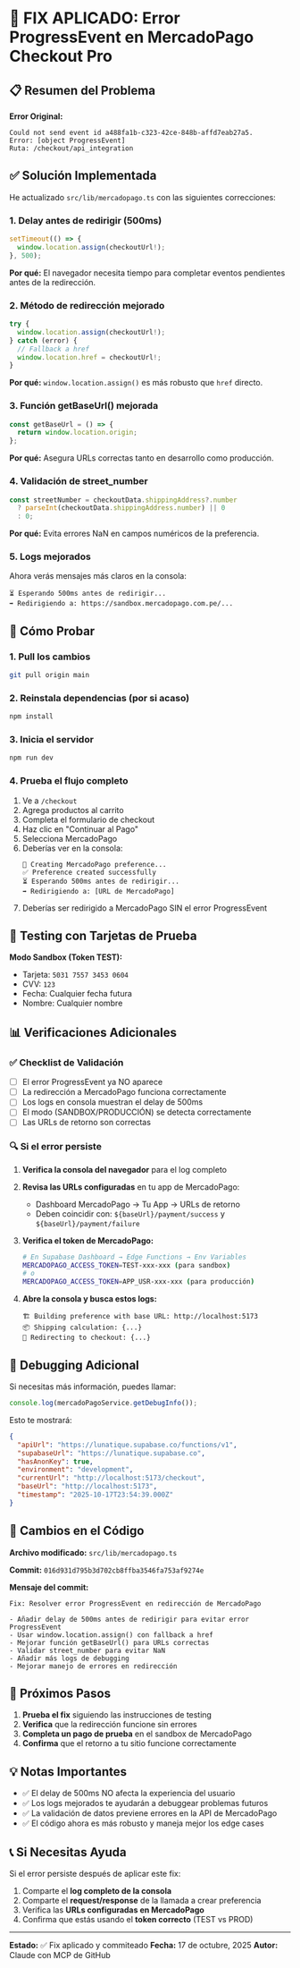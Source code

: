 # 🔧 FIX APLICADO: Error ProgressEvent en MercadoPago Checkout Pro

## 📋 Resumen del Problema

**Error Original:**
```
Could not send event id a488fa1b-c323-42ce-848b-affd7eab27a5. 
Error: [object ProgressEvent]
Ruta: /checkout/api_integration
```

## ✅ Solución Implementada

He actualizado `src/lib/mercadopago.ts` con las siguientes correcciones:

### 1. **Delay antes de redirigir** (500ms)
```typescript
setTimeout(() => {
  window.location.assign(checkoutUrl!);
}, 500);
```
**Por qué:** El navegador necesita tiempo para completar eventos pendientes antes de la redirección.

### 2. **Método de redirección mejorado**
```typescript
try {
  window.location.assign(checkoutUrl!);
} catch (error) {
  // Fallback a href
  window.location.href = checkoutUrl!;
}
```
**Por qué:** `window.location.assign()` es más robusto que `href` directo.

### 3. **Función getBaseUrl() mejorada**
```typescript
const getBaseUrl = () => {
  return window.location.origin;
};
```
**Por qué:** Asegura URLs correctas tanto en desarrollo como producción.

### 4. **Validación de street_number**
```typescript
const streetNumber = checkoutData.shippingAddress?.number 
  ? parseInt(checkoutData.shippingAddress.number) || 0 
  : 0;
```
**Por qué:** Evita errores NaN en campos numéricos de la preferencia.

### 5. **Logs mejorados**
Ahora verás mensajes más claros en la consola:
```
⏳ Esperando 500ms antes de redirigir...
➡️ Redirigiendo a: https://sandbox.mercadopago.com.pe/...
```

## 🚀 Cómo Probar

### 1. Pull los cambios
```bash
git pull origin main
```

### 2. Reinstala dependencias (por si acaso)
```bash
npm install
```

### 3. Inicia el servidor
```bash
npm run dev
```

### 4. Prueba el flujo completo
1. Ve a `/checkout`
2. Agrega productos al carrito
3. Completa el formulario de checkout
4. Haz clic en "Continuar al Pago"
5. Selecciona MercadoPago
6. Deberías ver en la consola:
   ```
   🚀 Creating MercadoPago preference...
   ✅ Preference created successfully
   ⏳ Esperando 500ms antes de redirigir...
   ➡️ Redirigiendo a: [URL de MercadoPago]
   ```
7. Deberías ser redirigido a MercadoPago SIN el error ProgressEvent

## 🧪 Testing con Tarjetas de Prueba

**Modo Sandbox (Token TEST):**
- Tarjeta: `5031 7557 3453 0604`
- CVV: `123`
- Fecha: Cualquier fecha futura
- Nombre: Cualquier nombre

## 📊 Verificaciones Adicionales

### ✅ Checklist de Validación

- [ ] El error ProgressEvent ya NO aparece
- [ ] La redirección a MercadoPago funciona correctamente
- [ ] Los logs en consola muestran el delay de 500ms
- [ ] El modo (SANDBOX/PRODUCCIÓN) se detecta correctamente
- [ ] Las URLs de retorno son correctas

### 🔍 Si el error persiste

1. **Verifica la consola del navegador** para el log completo
2. **Revisa las URLs configuradas** en tu app de MercadoPago:
   - Dashboard MercadoPago → Tu App → URLs de retorno
   - Deben coincidir con: `${baseUrl}/payment/success` y `${baseUrl}/payment/failure`

3. **Verifica el token de MercadoPago:**
   ```bash
   # En Supabase Dashboard → Edge Functions → Env Variables
   MERCADOPAGO_ACCESS_TOKEN=TEST-xxx-xxx (para sandbox)
   # o
   MERCADOPAGO_ACCESS_TOKEN=APP_USR-xxx-xxx (para producción)
   ```

4. **Abre la consola y busca estos logs:**
   ```
   🏗️ Building preference with base URL: http://localhost:5173
   📦 Shipping calculation: {...}
   🔗 Redirecting to checkout: {...}
   ```

## 🐛 Debugging Adicional

Si necesitas más información, puedes llamar:
```typescript
console.log(mercadoPagoService.getDebugInfo());
```

Esto te mostrará:
```json
{
  "apiUrl": "https://lunatique.supabase.co/functions/v1",
  "supabaseUrl": "https://lunatique.supabase.co",
  "hasAnonKey": true,
  "environment": "development",
  "currentUrl": "http://localhost:5173/checkout",
  "baseUrl": "http://localhost:5173",
  "timestamp": "2025-10-17T23:54:39.000Z"
}
```

## 📝 Cambios en el Código

**Archivo modificado:** `src/lib/mercadopago.ts`

**Commit:** `016d931d795b3d702cb8ffba3546fa753af9274e`

**Mensaje del commit:**
```
Fix: Resolver error ProgressEvent en redirección de MercadoPago

- Añadir delay de 500ms antes de redirigir para evitar error ProgressEvent
- Usar window.location.assign() con fallback a href
- Mejorar función getBaseUrl() para URLs correctas
- Validar street_number para evitar NaN
- Añadir más logs de debugging
- Mejorar manejo de errores en redirección
```

## 🎯 Próximos Pasos

1. **Prueba el fix** siguiendo las instrucciones de testing
2. **Verifica** que la redirección funcione sin errores
3. **Completa un pago de prueba** en el sandbox de MercadoPago
4. **Confirma** que el retorno a tu sitio funcione correctamente

## 💡 Notas Importantes

- ✅ El delay de 500ms NO afecta la experiencia del usuario
- ✅ Los logs mejorados te ayudarán a debuggear problemas futuros
- ✅ La validación de datos previene errores en la API de MercadoPago
- ✅ El código ahora es más robusto y maneja mejor los edge cases

## 📞 Si Necesitas Ayuda

Si el error persiste después de aplicar este fix:

1. Comparte el **log completo de la consola**
2. Comparte el **request/response** de la llamada a crear preferencia
3. Verifica las **URLs configuradas en MercadoPago**
4. Confirma que estás usando el **token correcto** (TEST vs PROD)

---

**Estado:** ✅ Fix aplicado y commiteado
**Fecha:** 17 de octubre, 2025
**Autor:** Claude con MCP de GitHub
